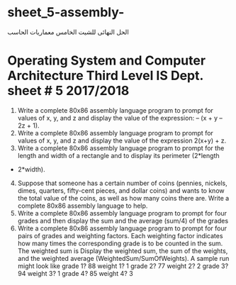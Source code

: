 # sheet_5-assembly-
 الحل النهائى للشيت الخامس معماريات الحاسب
 
 
 Operating System and Computer Architecture
Third Level IS Dept. sheet # 5 2017/2018
===========================================================
1. Write a complete 80x86 assembly language program to prompt for
values of x, y, and z and display the value of the expression: – (x + y –
2z + 1).
2. Write a complete 80x86 assembly language program to prompt for
values of x, y, and z and display the value of the expression 2(x+y) + z.
3. Write a complete 80x86 assembly language program to prompt for the
length and width of a rectangle and to display its perimeter (2*length
+ 2*width).
4. Suppose that someone has a certain number of coins (pennies, nickels,
dimes, quarters, fifty-cent pieces, and dollar coins) and wants to know
the total value of the coins, as well as how many coins there are. Write
a complete 80x86 assembly language to help.
5. Write a complete 80x86 assembly language program to prompt for four
grades and then display the sum and the average (sum/4) of the grades
6. Write a complete 80x86 assembly language program to prompt for four
pairs of grades and weighting factors. Each weighting factor indicates
how many times the corresponding grade is to be counted in the sum.
The weighted sum is
Display the weighted sum, the sum of the weights, and the weighted
average (WeightedSum/SumOfWeights). A sample run might look like
grade 1? 88
weight 1? 1
grade 2? 77
weight 2? 2
grade 3? 94
weight 3? 1
grade 4? 85
weight 4? 3
